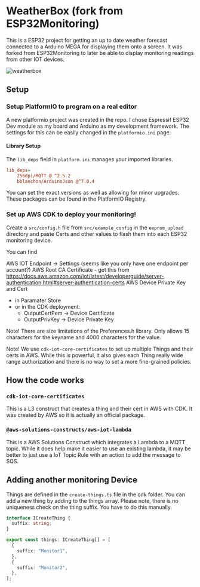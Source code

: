 # WeatherBox (fork from ESP32Monitoring)

This is a ESP32 project for getting an up to date weather forecast connected to a Arduino MEGA for displaying them onto a screen. It was forked from ESP32Monitoring to later be able to display monitoring readings from other IOT devices.

![weatherbox](https://github.com/user-attachments/assets/9d4d59f5-395f-421d-8e99-c8f0283729b1)

## Setup

### Setup PlatformIO to program on a real editor

A new platformio project was created in the repo. I chose Espressif ESP32 Dev module as my board and Arduino as my development framework. The settings for this can be easily changed in the `platformio.ini` page.

#### Library Setup

The `lib_deps` field in `platform.ini` manages your imported libraries.

```ini
lib_deps=
    256dpi/MQTT @ ^2.5.2
    bblanchon/ArduinoJson @^7.0.4
```

You can set the exact versions as well as allowing for minor upgrades. These packages can be found in the PlatformIO Registry.

### Set up AWS CDK to deploy your monitoring!

Create a `src/config.h` file from `src/example_config` in the `eeprom_upload` directory and paste Certs and other values to
flash them into each ESP32 monitoring device.

You can find

AWS IOT Endpoint -> Settings (seems like you only have one endpoint per account?)
AWS Root CA Certificate - get this from https://docs.aws.amazon.com/iot/latest/developerguide/server-authentication.html#server-authentication-certs
AWS Device Private Key and Cert

- in Paramater Store
- or in the CDK deployment:
  - OutputCertPem -> Device Certificate
  - OutputPrivKey -> Device Private Key

Note! There are size limitations of the Preferences.h library. Only allows 15 characters for the keyname and 4000 characters for the value.

Note! We use `cdk-iot-core-certificates` to set up multiple Things and their certs in AWS. While this is powerful, it also gives each Thing really wide range authorization and there is no way to set a more fine-grained policies.

## How the code works

### `cdk-iot-core-certificates`

This is a L3 construct that creates a thing and their cert in AWS with CDK. It was created by AWS so it is actually an official package.

### `@aws-solutions-constructs/aws-iot-lambda`

This is a AWS Solutions Construct which integrates a Lambda to a MQTT topic. While it does help make it easier to use an existing lambda, it may be better to just use a IoT Topic Rule with an action to add the message to SQS.

## Adding another monitoring Device
Things are defined in the `create-things.ts` file in the cdk folder. You can add a new thing by adding to the things array. Please note, there is no uniqueness check on the thing suffix. You have to do this manually.

```Typescript
interface ICreateThing {
  suffix: string;
}

export const things: ICreateThing[] = [
  {
    suffix: "Monitor1",
  },
  {
    suffix: "Monitor2",
  },
];
```
